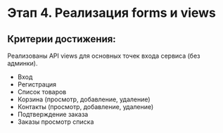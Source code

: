 # Этап 4. Реализация forms и views

## Критерии достижения:

Реализованы API views для основных точек входа сервиса (без админки).
   - Вход
   - Регистрация
   - Список товаров
   - Корзина (просмотр, добавление, удаление)
   - Контакты (просмотр, добавление, удаление)
   - Подтверждение заказа
   - Заказы просмотр списка